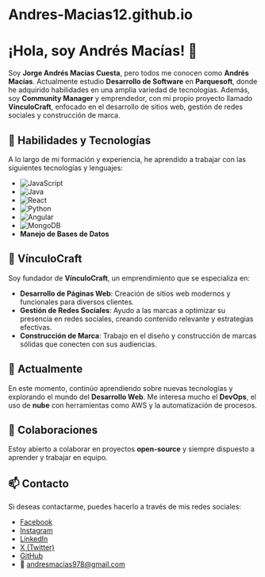 # Andres-Macias12.github.io
# ¡Hola, soy Andrés Macías! 👋

Soy **Jorge Andrés Macías Cuesta**, pero todos me conocen como **Andrés Macías**. Actualmente estudio **Desarrollo de Software** en **Parquesoft**, donde he adquirido habilidades en una amplia variedad de tecnologías. Además, soy **Community Manager** y emprendedor, con mi propio proyecto llamado **VínculoCraft**, enfocado en el desarrollo de sitios web, gestión de redes sociales y construcción de marca.

## 🚀 Habilidades y Tecnologías

A lo largo de mi formación y experiencia, he aprendido a trabajar con las siguientes tecnologías y lenguajes:

- ![JavaScript](https://img.shields.io/badge/JavaScript-F7DF1E?style=for-the-badge&logo=javascript&logoColor=black)
- ![Java](https://img.shields.io/badge/Java-007396?style=for-the-badge&logo=java&logoColor=white)
- ![React](https://img.shields.io/badge/React-61DAFB?style=for-the-badge&logo=react&logoColor=black)
- ![Python](https://img.shields.io/badge/Python-3776AB?style=for-the-badge&logo=python&logoColor=white)
- ![Angular](https://img.shields.io/badge/Angular-DD0031?style=for-the-badge&logo=angular&logoColor=white)
- ![MongoDB](https://img.shields.io/badge/MongoDB-47A248?style=for-the-badge&logo=mongodb&logoColor=white)
- **Manejo de Bases de Datos**

## 💼 VínculoCraft

Soy fundador de **VínculoCraft**, un emprendimiento que se especializa en:

- **Desarrollo de Páginas Web**: Creación de sitios web modernos y funcionales para diversos clientes.
- **Gestión de Redes Sociales**: Ayudo a las marcas a optimizar su presencia en redes sociales, creando contenido relevante y estrategias efectivas.
- **Construcción de Marca**: Trabajo en el diseño y construcción de marcas sólidas que conecten con sus audiencias.

## 🌱 Actualmente

En este momento, continúo aprendiendo sobre nuevas tecnologías y explorando el mundo del **Desarrollo Web**. Me interesa mucho el **DevOps**, el uso de **nube** con herramientas como AWS y la automatización de procesos.

## 👯 Colaboraciones

Estoy abierto a colaborar en proyectos **open-source** y siempre dispuesto a aprender y trabajar en equipo.

## 📫 Contacto

Si deseas contactarme, puedes hacerlo a través de mis redes sociales:

- [Facebook](https://www.facebook.com/profile.php?id=100038440729505)  
- [Instagram](https://www.instagram.com/andresmacu12/)  
- [LinkedIn](https://www.linkedin.com/in/jorge-andr%C3%A9s-mac%C3%ADas-cuesta-a7a041311/)  
- [X (Twitter)](https://x.com/ma84892317)  
- [GitHub](https://github.com/Andres-Macias12)  
- 📧 [andresmacias978@gmail.com](mailto:andresmacias978@gmail.com)

